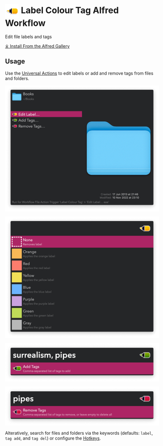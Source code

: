 # <img src='Workflow/icon.png' width='45' align='center' alt='icon'> Label Colour Tag Alfred Workflow

Edit file labels and tags

<a href='https://alfred.app/workflows/vitor/label-colour-tag'>⤓ Install From the Alfred Gallery</a>

## Usage

Use the [Universal Actions](https://www.alfredapp.com/help/features/universal-actions/) to edit labels or add and remove tags from files and folders.

![Universal actions](Workflow/images/about/universal_actions.png)

![Editing labels](Workflow/images/about/edit_labels.png)

![Adding tags](Workflow/images/about/add_tags.png)

![Removing tags](Workflow/images/about/remove_tags.png)

Alteratively, search for files and folders via the keywords (defaults: `label`, `tag add`, and `tag del`) or configure the [Hotkeys](https://www.alfredapp.com/help/workflows/triggers/hotkey/).
